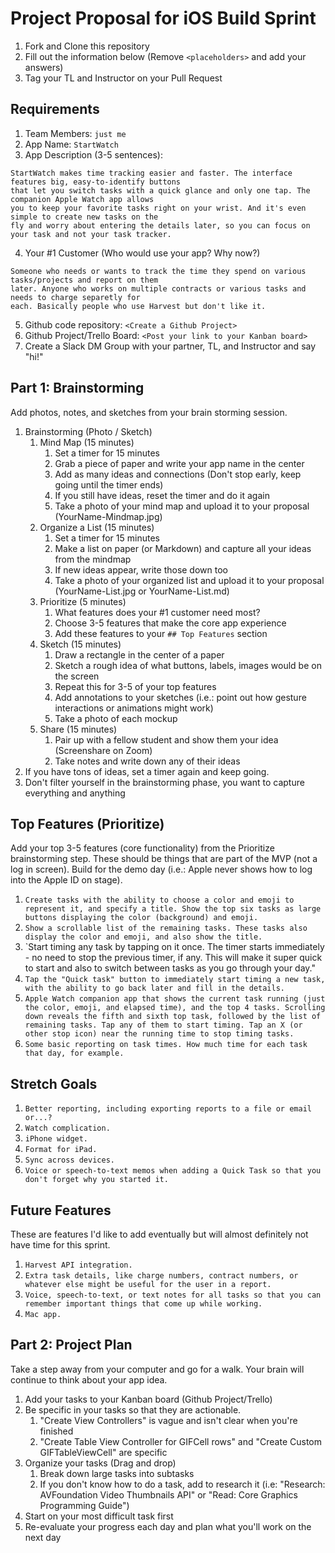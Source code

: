 # Project Proposal for iOS Build Sprint

1. Fork and Clone this repository
2. Fill out the information below (Remove `<placeholders>` and add your answers)
3. Tag your TL and Instructor on your Pull Request

## Requirements

1. Team Members: `just me`
2. App Name: `StartWatch`
3. App Description (3-5 sentences):

```
StartWatch makes time tracking easier and faster. The interface features big, easy-to-identify buttons
that let you switch tasks with a quick glance and only one tap. The companion Apple Watch app allows
you to keep your favorite tasks right on your wrist. And it's even simple to create new tasks on the
fly and worry about entering the details later, so you can focus on your task and not your task tracker.
```
    
4. Your #1 Customer (Who would use your app? Why now?)
 
```
Someone who needs or wants to track the time they spend on various tasks/projects and report on them
later. Anyone who works on multiple contracts or various tasks and needs to charge separetly for
each. Basically people who use Harvest but don't like it.
```
    
5. Github code repository: `<Create a Github Project>`
6. Github Project/Trello Board: `<Post your link to your Kanban board>`
7. Create a Slack DM Group with your partner, TL, and Instructor and say "hi!"

## Part 1: Brainstorming

Add photos, notes, and sketches from your brain storming session. 

1. Brainstorming (Photo / Sketch)
    1. Mind Map (15 minutes)
        1. Set a timer for 15 minutes
        2. Grab a piece of paper and write your app name in the center
        3. Add as many ideas and connections (Don't stop early, keep going until the timer ends)
        4. If you still have ideas, reset the timer and do it again
        5. Take a photo of your mind map and upload it to your proposal (YourName-Mindmap.jpg)
    2. Organize a List (15 minutes)
        1. Set a timer for 15 minutes
        2. Make a list on paper (or Markdown) and capture all your ideas from the mindmap
        3. If new ideas appear, write those down too
        4. Take a photo of your organized list and upload it to your proposal (YourName-List.jpg or YourName-List.md)
    3. Prioritize (5 minutes)
        1. What features does your #1 customer need most?
        2. Choose 3-5 features that make the core app experience
        3. Add these features to your `## Top Features` section
    4. Sketch (15 minutes)
        1. Draw a rectangle in the center of a paper
        2. Sketch a rough idea of what buttons, labels, images would be on the screen
        3. Repeat this for 3-5 of your top features
        4. Add annotations to your sketches (i.e.: point out how gesture interactions or animations might work)
        5. Take a photo of each mockup
    5. Share (15 minutes)
        1. Pair up with a fellow student and show them your idea (Screenshare on Zoom)
        2. Take notes and write down any of their ideas
2. If you have tons of ideas, set a timer again and keep going.
3. Don't filter yourself in the brainstorming phase, you want to capture everything and anything

## Top Features (Prioritize)

Add your top 3-5 features (core functionality) from the Prioritize brainstorming step. These should be things that are part of the MVP (not a log in screen). Build for the demo day (i.e.: Apple never shows how to log into the Apple ID on stage).

1. `Create tasks with the ability to choose a color and emoji to represent it, and specify a title. Show the top six tasks as large buttons displaying the color (background) and emoji.`
2. `Show a scrollable list of the remaining tasks. These tasks also display the color and emoji, and also show the title.`
3. `Start timing any task by tapping on it once. The timer starts immediately - no need to stop the previous timer, if any. This will make it super quick to start and also to switch between tasks as you go through your day."
4. `Tap the "Quick task" button to immediately start timing a new task, with the ability to go back later and fill in the details.`
5. `Apple Watch companion app that shows the current task running (just the color, emoji, and elapsed time), and the top 4 tasks. Scrolling down reveals the fifth and sixth top task, followed by the list of remaining tasks. Tap any of them to start timing. Tap an X (or other stop icon) near the running time to stop timing tasks.`
6. `Some basic reporting on task times. How much time for each task that day, for example.`

## Stretch Goals
1. `Better reporting, including exporting reports to a file or email or...?`
2. `Watch complication.`
3. `iPhone widget.`
4. `Format for iPad.`
5. `Sync across devices.`
6. `Voice or speech-to-text memos when adding a Quick Task so that you don't forget why you started it.`

## Future Features
These are features I'd like to add eventually but will almost definitely not have time for this sprint.

1. `Harvest API integration.`
2. `Extra task details, like charge numbers, contract numbers, or whatever else might be useful for the user in a report.`
3. `Voice, speech-to-text, or text notes for all tasks so that you can remember important things that come up while working.`
4. `Mac app.`


## Part 2: Project Plan

Take a step away from your computer and go for a walk. Your brain will continue to think about your app idea.

1. Add your tasks to your Kanban board (Github Project/Trello)
2. Be specific in your tasks so that they are actionable.
    1. "Create View Controllers" is vague and isn't clear when you're finished
    2. "Create Table View Controller for GIFCell rows" and "Create Custom GIFTableViewCell" are specific
3. Organize your tasks (Drag and drop)
    1. Break down large tasks into subtasks
    2. If you don't know how to do a task, add to research it (i.e: "Research: AVFoundation Video Thumbnails API" or "Read: Core Graphics Programming Guide")
4. Start on your most difficult task first
5. Re-evaluate your progress each day and plan what you'll work on the next day
